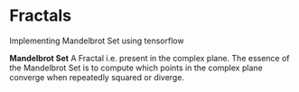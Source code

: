 # Fractals
Implementing Mandelbrot Set using tensorflow

**Mandelbrot Set**
A Fractal i.e. present in the complex plane.
The essence of the Mandelbrot Set is to compute which points in the complex plane converge when repeatedly squared or diverge.


